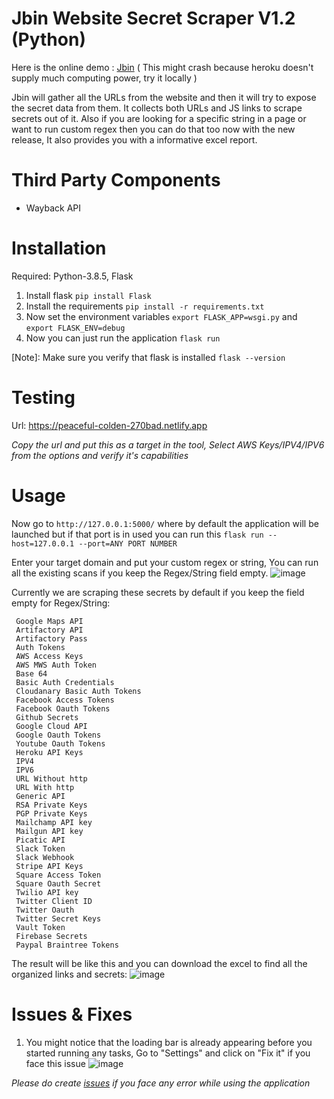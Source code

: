 # Jbin Website Secret Scraper V1.2 (Python)


Here is the online demo : <a href="https://jbin-scraper.herokuapp.com/">Jbin</a> ( This might crash because heroku doesn't supply much computing power, try it locally )

Jbin will gather all the URLs from the website and then it will try to expose the secret data from them. It collects both URLs and JS links to scrape secrets out of it. Also if you are looking for a specific string in a page or want to run custom regex then you can do that too now with the new release, It also provides you with a informative excel report.


# Third Party Components
* Wayback API



# Installation
Required: Python-3.8.5, Flask

1. Install flask ``` pip install Flask ```
2. Install the requirements ```pip install -r requirements.txt```
3. Now set the environment variables ```export FLASK_APP=wsgi.py``` and ```export FLASK_ENV=debug```
4. Now you can just run the application ```flask run```

[Note]: Make sure you verify that flask is installed ```flask --version```



# Testing

Url: https://peaceful-colden-270bad.netlify.app

*Copy the url and put this as a target in the tool, Select AWS Keys/IPV4/IPV6 from the options and verify it's capabilities*

# Usage

Now go to ```http://127.0.0.1:5000/``` where by default the application will be launched but if that port is in used you can run this ```flask run --host=127.0.0.1 --port=ANY PORT NUMBER```


Enter your target domain and put your custom regex or string, You can run all the existing scans if you keep the Regex/String field empty.
![image](https://user-images.githubusercontent.com/97327489/155925531-391b641f-0454-4004-93b6-46ac20b8b828.png)


Currently we are scraping these secrets by default if you keep the field empty for Regex/String:

```
 Google Maps API 
 Artifactory API 
 Artifactory Pass 
 Auth Tokens 
 AWS Access Keys 
 AWS MWS Auth Token 
 Base 64 
 Basic Auth Credentials 
 Cloudanary Basic Auth Tokens 
 Facebook Access Tokens 
 Facebook Oauth Tokens 
 Github Secrets 
 Google Cloud API 
 Google Oauth Tokens 
 Youtube Oauth Tokens 
 Heroku API Keys 
 IPV4 
 IPV6 
 URL Without http 
 URL With http 
 Generic API 
 RSA Private Keys 
 PGP Private Keys 
 Mailchamp API key 
 Mailgun API key 
 Picatic API 
 Slack Token 
 Slack Webhook 
 Stripe API Keys 
 Square Access Token 
 Square Oauth Secret 
 Twilio API key 
 Twitter Client ID 
 Twitter Oauth 
 Twitter Secret Keys 
 Vault Token 
 Firebase Secrets 
 Paypal Braintree Tokens 

```
The result will be like this and you can download the excel to find all the organized links and secrets:
![image](https://user-images.githubusercontent.com/97327489/155925624-88ff9f28-6fc9-40d0-9acd-faabfb4b7530.png)

# Issues & Fixes

1. You might notice that the loading bar is already appearing before you started running any tasks, Go to "Settings" and click on "Fix it" if you face this issue
![image](https://user-images.githubusercontent.com/97327489/155925460-1fc24315-e5de-4734-aa8e-5a9fd83751f7.png)


*Please do create <a href='https://github.com/h33tlit/Jbin-website-scraper/issues'>issues</a> if you face any error while using the application*

